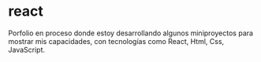 # react
Porfolio en proceso donde estoy desarrollando algunos miniproyectos para mostrar mis capacidades, con tecnologías como React, Html, Css, JavaScript.
